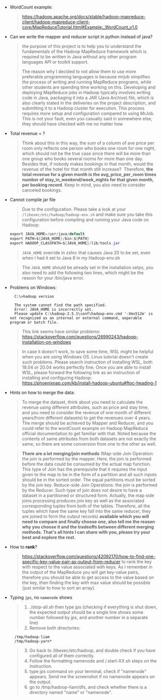 - WordCount example:
    > https://hadoop.apache.org/docs/stable/hadoop-mapreduce-client/hadoop-mapreduce-client-core/MapReduceTutorial.html#Example:_WordCount_v1.0

- Can we write the mapper and reducer script in python instead of java?
    > the purpose of this project is to help you to understand the fundamentals of the Hadoop MapReduce framework which is required to be written in Java without any other program languages API or toolkit support.
    >
    > The reason why I decided to not allow them to use more preferable programming languages is because mrjob simplifies the process of writing and running MapReduce programs, while other students are spending time working on this.
Developing and deploying MapReduce jobs in Hadoop typically involves writing code in Java, packaging it into a JAR (Java Archive) file, which is also clearly stated in the deliveries on the project description, and submitting it to a Hadoop cluster for execution. This process requires more setup and configuration compared to using MrJob.
This is not your fault, even you casually said in somewhere else, they should have checked with me no matter how


- Total revenue = ?
    > Think about this in this way, the sum of a column of ave price per room only reflects one person who books one room for one night, which should not be the true case since there will be more than one group who books several rooms for more than one day.
    Besides that, if nobody makes bookings in that month, would the revenue of the hotel for that month still increase? 
    Therefore, **the total revenue for a given month is the avg_price_per_room times number of stay_in_weekend/week_nights for that given month, per booking record**.
    Keep in mind, you also need to consider canceled bookings.

- Cannot compile jar file
    >Due to the configuration. Please take a look at your `/libexec/etc/hadoop/hadoop-env.sh` and make sure you take this configuration before compiling and running your Java code on Hadoop:
    ```Java
    export JAVA_HOME=/usr/java/default
    export PATH=${JAVA_HOME}/bin:${PATH}
    export HADOOP_CLASSPATH=${JAVA_HOME}/lib/tools.jar
    ```

    >`JAVA_HOME` override in zshrc that causes Java 20 to be set, even when I had it set to Java 8 in my Hadoop-env.sh

    > The `JAVA_HOME` should be already set in the installation setps, you also need to add the following two lines, which might be the reason for your /bin/java error. 
- Problems on Windows:

        C:\>hadoop version 

        The system cannot find the path specified.
        Error: JAVA_HOME is incorrectly set.
        Please update C:\hadoop-2.5.1\conf\hadoop-env.cmd '-Xmx512m' is not recognized as an internal or external command, ooperable program or batch file.
    
    > This link seems have similar problems:
    https://stackoverflow.com/questions/26990243/hadoop-installation-on-windows

    > In case it doesn't work, to save some time, WSL might be helpful when you are using Windows OS. Linux tutorial doesn't create such problems. Please search instruction of installing WSL, both 18.04 or 20.04 works perfectly fine. Once you are able to install WSL, please forward the following link as an instruction of installing and configuring Hadoop:
    https://phoenixnap.com/kb/install-hadoop-ubuntu#ftoc-heading-1
- Hints on how to merge the data:
    > To merge the dataset, think about you need to calculate the revenue using different attributes, such as price and stay time, and you need to consider the revenue of one month of different years(from different datasets) to get the revenues over 4 years. The merge should be achieved by Mapper and Reducer, and you could refer to the wordCount example on Hadoop MapReduce official documentation to get familiar with that. Noted because the contents of same attributes from both datasets are not exactly the same, so there are some conversion from one to the other as well.

    > **There are a lot merging/join methods** (Map-side Join Operation: the join is performed by the mapper. Here, the join is performed before the data could be consumed by the actual map function. This type of Join has the prerequisite that it requires the input given to the map to be in the form of a partition and all such inputs should be in the sorted order. The equal partitions must be sorted by the join key. Reduce-side Join Operations: the join is performed by the Reducer. Such type of join does not desire to have a dataset in a partitioned or structured form. Actually, the map side joins processing produces join key as well as the associated corresponding tuples from both of the tables. Therefore, all the tuples which have the same key fall into the same reducer, they are joined to form the output records) **available which you will need to compare and finally choose one, also tell me the reason why you choose it and the tradeoffs between different merging methods. That's all hints I can share with you, please try your best and explore the rest.**

- How to **rank**?

    > https://stackoverflow.com/questions/42092170/how-to-find-one-specific-key-value-pair-as-output-from-reducer
    to rank the key with respect to the value associated with keys.
    > As I remember in the output of the MapReduce you will get key-value pairs, therefore you should be able to get access to the value based on the key, then finding the key with max value should be possible (just similar to how to sort an array).

- Typing `jps`, no `namenode` shows
    > 1. ./stop-all.sh then type jps (checking if everything is shut down, the expected output should be a single line shows some number followed by jps, and another number in a separate line)
    > 2. Remove both directories:
        
        /tmp/hadoop-liam 
        /tmp/hadoop-yarn*
    > 3. Go back to /libexec/etc/hadoop, and double check if you have configured all of them correctly.
    > 4. Follow the formatting namenode and /.start-XX.sh steps on the instruction.
    > 5. type jps command on your terminal, check if "namenode" appears. Send me the screenshot if no namenode appears on the output.
    > 6. go to /tmp/hadoop-liam/dfs, and check whether there is a directory named "name" or "namenode".
